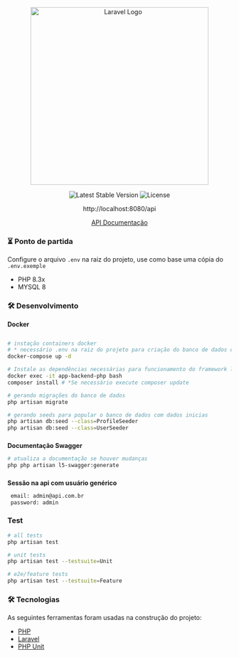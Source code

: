 
<p align="center"><a href="https://laravel.com/" target="_blank"><img src="https://raw.githubusercontent.com/laravel/art/master/logo-lockup/5%20SVG/2%20CMYK/1%20Full%20Color/laravel-logolockup-cmyk-red.svg" width="400" alt="Laravel Logo"></a></p>

<p align="center">
<img src="https://img.shields.io/packagist/v/laravel/framework" alt="Latest Stable Version">
<img src="https://img.shields.io/packagist/l/laravel/framework" alt="License">
</p>
<p align="center">
http://localhost:8080/api
</p>
<p align="center">
<a href="http://localhost:8080/api/documentation" target="_blank">API Documentação</a>
</p>

### ⏳ Ponto de partida

Configure o arquivo `.env` na raiz do projeto, use como base uma cópia do `.env.exemple`

- PHP 8.3x
- MYSQL 8

### 🛠️ Desenvolvimento
**Docker**
```bash

# instação containers docker 
# * necessário .env na raiz do projeto para criação do banco de dados de forma automática
docker-compose up -d

# Instale as dependências necessárias para funcionamento do framework laravel
docker exec -it app-backend-php bash
composer install # *Se necessário execute composer update

# gerando migrações do banco de dados
php artisan migrate

# gerando seeds para popular o banco de dados com dados inicias
php artisan db:seed --class=ProfileSeeder
php artisan db:seed --class=UserSeeder
```



### 
**Documentação Swagger**
```bash
# atualiza a documentação se houver mudanças
php php artisan l5-swagger:generate
```


### 
**Sessão na api com usuário genérico**
```bash
 email: admin@api.com.br
 password: admin
```

### Test

```bash
# all tests
php artisan test

# unit tests
php artisan test --testsuite=Unit

# e2e/feature tests
php artisan test --testsuite=Feature

```

### 🛠 Tecnologias
As seguintes ferramentas foram usadas na construção do projeto:

- [PHP](https://www.php.net/)
- [Laravel](https://laravel.com/)
- [PHP Unit](https://phpunit.de/)
